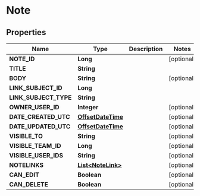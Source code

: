 
# Note

## Properties
Name | Type | Description | Notes
------------ | ------------- | ------------- | -------------
**NOTE_ID** | **Long** |  |  [optional]
**TITLE** | **String** |  | 
**BODY** | **String** |  |  [optional]
**LINK_SUBJECT_ID** | **Long** |  | 
**LINK_SUBJECT_TYPE** | **String** |  | 
**OWNER_USER_ID** | **Integer** |  |  [optional]
**DATE_CREATED_UTC** | [**OffsetDateTime**](OffsetDateTime.md) |  |  [optional]
**DATE_UPDATED_UTC** | [**OffsetDateTime**](OffsetDateTime.md) |  |  [optional]
**VISIBLE_TO** | **String** |  |  [optional]
**VISIBLE_TEAM_ID** | **Long** |  |  [optional]
**VISIBLE_USER_IDS** | **String** |  |  [optional]
**NOTELINKS** | [**List&lt;NoteLink&gt;**](NoteLink.md) |  |  [optional]
**CAN_EDIT** | **Boolean** |  |  [optional]
**CAN_DELETE** | **Boolean** |  |  [optional]



